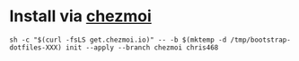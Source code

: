 # Install via [chezmoi](https;//chezmoi.io)

```
sh -c "$(curl -fsLS get.chezmoi.io)" -- -b $(mktemp -d /tmp/bootstrap-dotfiles-XXX) init --apply --branch chezmoi chris468
```

